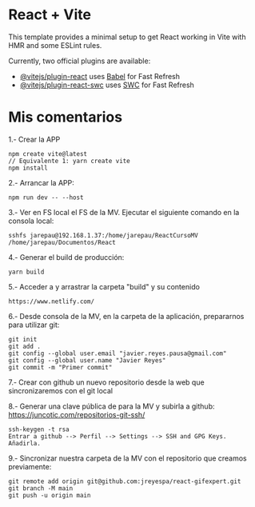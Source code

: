 # React + Vite

This template provides a minimal setup to get React working in Vite with HMR and some ESLint rules.

Currently, two official plugins are available:

- [@vitejs/plugin-react](https://github.com/vitejs/vite-plugin-react/blob/main/packages/plugin-react/README.md) uses [Babel](https://babeljs.io/) for Fast Refresh
- [@vitejs/plugin-react-swc](https://github.com/vitejs/vite-plugin-react-swc) uses [SWC](https://swc.rs/) for Fast Refresh


# Mis comentarios #

1.- Crear la APP
    
    npm create vite@latest
    // Equivalente 1: yarn create vite
    npm install
    
2.- Arrancar la APP:

    npm run dev -- --host

3.- Ver en FS local el FS de la MV. Ejecutar el siguiente comando en la consola local:

    sshfs jarepau@192.168.1.37:/home/jarepau/ReactCursoMV /home/jarepau/Documentos/React

4.- Generar el build de producción:

    yarn build

5.- Acceder a y arrastrar la carpeta "build" y su contenido

    https://www.netlify.com/

6.- Desde consola de la MV, en la carpeta de la aplicación, prepararnos para utilizar git:

    git init
    git add .
    git config --global user.email "javier.reyes.pausa@gmail.com"
    git config --global user.name "Javier Reyes"
    git commit -m "Primer commit"

7.- Crear con github un nuevo repositorio desde la web que sincronizaremos con el git local

8.- Generar una clave pública de para la MV y subirla a github: https://juncotic.com/repositorios-git-ssh/

    ssh-keygen -t rsa
    Entrar a github --> Perfil --> Settings --> SSH and GPG Keys. Añadirla. 

9.- Sincronizar nuestra carpeta de la MV con el repositorio que creamos previamente:

    git remote add origin git@github.com:jreyespa/react-gifexpert.git
    git branch -M main
    git push -u origin main